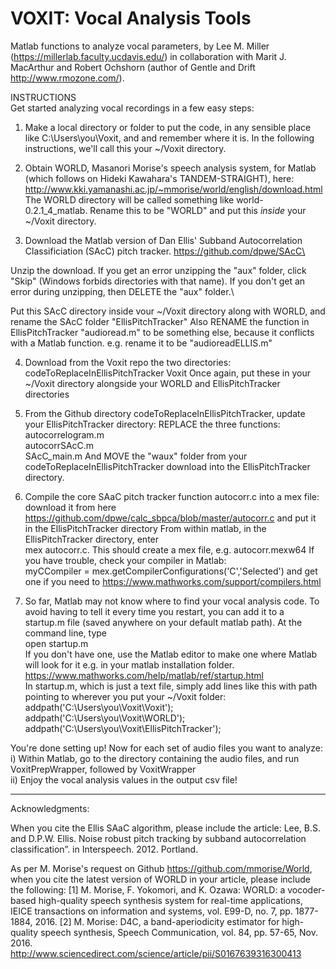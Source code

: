 # VOXIT: Vocal Analysis Tools
Matlab functions to analyze vocal parameters, by Lee M. Miller (https://millerlab.faculty.ucdavis.edu/) in collaboration with Marit J. MacArthur and Robert Ochshorn (author of Gentle and Drift http://www.rmozone.com/).

INSTRUCTIONS\
Get started analyzing vocal recordings in a few easy steps:

1) Make a local directory or folder to put the code, in any sensible place like C:\Users\you\Voxit, and and remember where it is. In the following instructions, we'll call this your ~/Voxit directory.

2) Obtain WORLD, Masanori Morise's speech analysis system, for Matlab (which follows on Hideki Kawahara's
TANDEM-STRAIGHT), here:\
http://www.kki.yamanashi.ac.jp/~mmorise/world/english/download.html \
The WORLD directory will be called something like world-0.2.1_4_matlab. Rename this to be "WORLD" and put this *inside* your ~/Voxit directory.

3) Download the Matlab version of Dan Ellis' Subband Autocorrelation Classificiation (SAcC) pitch tracker.
https://github.com/dpwe/SAcC\ 

Unzip the download.
If you get an error unzipping the "aux" folder, click "Skip" (Windows forbids directories with that name).
If you don't get an error during unzipping, then DELETE the "aux" folder.\

Put this SAcC directory inside vour ~/Voxit directory along with WORLD, and  rename the SAcC folder "EllisPitchTracker"
Also RENAME the function in EllisPitchTracker "audioread.m" to be something else, because it conflicts with a Matlab function.
e.g. rename it to be "audioreadELLIS.m"

4) Download from the Voxit repo the two directories:
codeToReplaceInEllisPitchTracker
Voxit
Once again, put these in your ~/Voxit directory alongside your WORLD and EllisPitchTracker directories

5) From the Github directory codeToReplaceInEllisPitchTracker, update your EllisPitchTracker directory:
REPLACE the three functions:
autocorrelogram.m\
autocorrSAcC.m\
SAcC_main.m
And MOVE the "waux" folder from your codeToReplaceInEllisPitchTracker download into the EllisPitchTracker directory.

6) Compile the core SAaC pitch tracker function autocorr.c into a mex file:
download it from here https://github.com/dpwe/calc_sbpca/blob/master/autocorr.c and put it in the EllisPitchTracker directory
From within matlab, in the EllisPitchTracker directory, enter\
  mex autocorr.c. This should create a mex file, e.g. autocorr.mexw64
If you have trouble, check your compiler in Matlab:\
  myCCompiler = mex.getCompilerConfigurations('C','Selected')
		and get one if you need to https://www.mathworks.com/support/compilers.html

7) So far, Matlab may not know where to find your vocal analysis code. To avoid having to tell it every time you restart, you can add it to a startup.m file (saved anywhere on your default matlab path). At the command line, type\
  open startup.m\
If you don't have one, use the Matlab editor to make one where Matlab will look for it e.g. in your matlab installation folder. https://www.mathworks.com/help/matlab/ref/startup.html \
In startup.m, which is just a text file, simply add lines like this with path pointing to wherever you put your ~/Voxit folder: addpath('C:\Users\you\Voxit\Voxit');
addpath('C:\Users\you\Voxit\WORLD');
addpath('C:\Users\you\Voxit\EllisPitchTracker');


You're done setting up!  Now for each set of audio files you want to analyze:\
i) Within Matlab, go to the directory containing the audio files, and run VoxitPrepWrapper, followed by
	VoxitWrapper\
ii) Enjoy the vocal analysis values in the output csv file!

___________________________________________________________________
Acknowledgments:

When you cite the Ellis SAaC algorithm, please include the article:
Lee, B.S. and D.P.W. Ellis. Noise robust pitch tracking by subband autocorrelation classification”. in Interspeech. 2012. Portland.

As per M. Morise's request on Github https://github.com/mmorise/World, when you cite the latest version of WORLD in your article, please include the following:
[1] M. Morise, F. Yokomori, and K. Ozawa: WORLD: a vocoder-based high-quality speech synthesis system for real-time applications, IEICE transactions on information and systems, vol. E99-D, no. 7, pp. 1877-1884, 2016.
[2] M. Morise: D4C, a band-aperiodicity estimator for high-quality speech synthesis, Speech Communication, vol. 84, pp. 57-65, Nov. 2016. http://www.sciencedirect.com/science/article/pii/S0167639316300413


